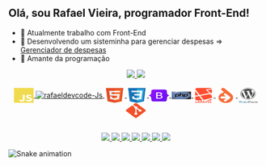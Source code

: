 ## Olá, sou Rafael Vieira, programador Front-End!

- 👀 Atualmente trabalho com Front-End
- 🌱 Desenvolvendo um sisteminha para gerenciar despesas => <a href="https://github.com/rafaeldevcode/gerenciar-despesas">Gerenciador de despesas</a>
- 💞️ Amante da programação

<div align="center">
  <a href="https://github.com/rafaeldevcode">
  <img height="180em" src="https://github-readme-stats.vercel.app/api?username=rafaeldevcode&show_icons=true&theme=tokyonight&include_all_commits=true&count_private=true"/>
  <img height="180em" src="https://github-readme-stats.vercel.app/api/top-langs/?username=rafaeldevcode&layout=compact&langs_count=7&theme=tokyonight"/>
</div>
  
<div align="center" style="display: inline_block"><br>
  <img align="center" alt="rafaeldevcode-Js" height="30" width="40" src="https://raw.githubusercontent.com/devicons/devicon/master/icons/javascript/javascript-plain.svg">
  <img align="center" alt="rafaeldevcode-Js" height="30" width="40" src="https://cdn.jsdelivr.net/gh/devicons/devicon/icons/jquery/jquery-original.svg">
  <img align="center" alt="rafaeldevcode-HTML" height="30" width="40" src="https://raw.githubusercontent.com/devicons/devicon/master/icons/html5/html5-original.svg">
  <img align="center" alt="rafaeldevcode-CSS" height="30" width="40" src="https://raw.githubusercontent.com/devicons/devicon/master/icons/css3/css3-original.svg">
  <img align="center" alt="rafaeldevcode-BOOTSTRAP" height="30" width="40" src="https://raw.githubusercontent.com/devicons/devicon/master/icons/bootstrap/bootstrap-original.svg">
  <img align="center" alt="rafaeldevcode-PHP" height="30" width="40" src="https://raw.githubusercontent.com/devicons/devicon/master/icons/php/php-original.svg">
  <img align="center" alt="rafaeldevcode-LARAVEL" height="30" width="40" src="https://raw.githubusercontent.com/devicons/devicon/master/icons/laravel/laravel-plain-wordmark.svg">
  <img align="center" alt="rafaeldevcode-DOCTRINE" height="30" width="40" src="https://raw.githubusercontent.com/devicons/devicon/master/icons/doctrine/doctrine-original.svg">
  <img align="center" alt="rafaeldevcode-WORDPRESS" height="30" width="40" src="https://raw.githubusercontent.com/devicons/devicon/master/icons/wordpress/wordpress-original.svg">
  <img align="center" alt="rafaeldevcode-GIT" height="30" width="40" src="https://raw.githubusercontent.com/devicons/devicon/master/icons/git/git-original.svg">
</div>
  
##
  
<div align="center"> 
  <a href="https://instagram.com/rafaeldevcode" target="_blank">
    <img src="https://img.shields.io/badge/Instagram-E4405F?style=for-the-badge&logo=instagram&logoColor=white" target="_blank">
  </a> 
  <a href="https://www.facebook.com/rafaeldevcode" target="_blank">
    <img src="https://img.shields.io/badge/Facebook-1877F2?style=for-the-badge&logo=facebook&logoColor=white" target="_blank">
  </a>
  <a href="https://twitter.com/RafaelV98486463" target="_blank">
    <img src="https://img.shields.io/badge/Twitter-1DA1F2?style=for-the-badge&logo=twitter&logoColor=white" target="_blank">
  </a>
  <a href="https://www.linkedin.com/in/rafael-vieira-b7061a1b4" target="_blank">
    <img src="https://img.shields.io/badge/-LinkedIn-%230077B5?style=for-the-badge&logo=linkedin&logoColor=white" target="_blank">
  </a> 
  <a href="https://api.whatsapp.com/send?phone=5541991498092&text=Ol%C3%A1%2C%20peguei%20seu%20contato%20atrav%C3%A9s%20do%20site!" target="_blank">
    <img src="https://img.shields.io/badge/WhatsApp-25D366?style=for-the-badge&logo=whatsapp&logoColor=white" target="_blank">
  </a> 
  <a href = "mailto:rafaeldevcode@gmail.com">
    <img src="https://img.shields.io/badge/Gmail-D14836?style=for-the-badge&logo=gmail&logoColor=white" target="_blank">
  </a>
  <a href = "https://rafaeldevcode.ml">
    <img src="https://img.shields.io/badge/dev.to-0A0A0A?style=for-the-badge&logo=dev.to&logoColor=white" target="_blank">
  </a>
</div>
  
  ![Snake animation](https://github.com/rafaeldevcode/rafaeldevcode/blob/output/github-contribution-grid-snake.svg)
